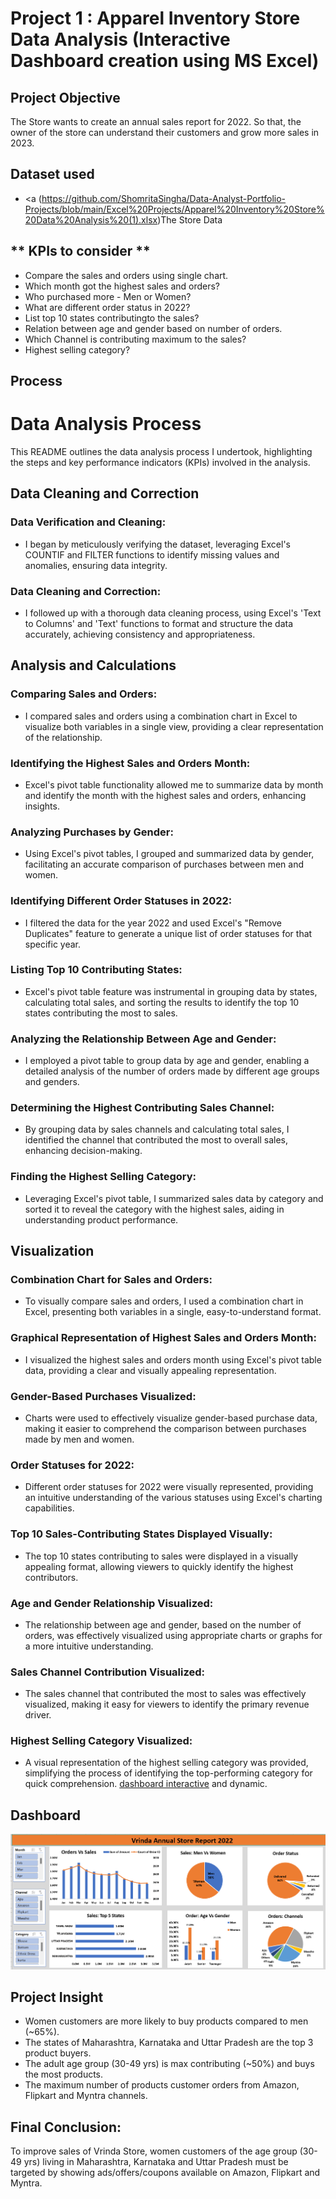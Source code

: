 # Project 1 : Apparel Inventory Store Data Analysis (Interactive Dashboard creation using MS Excel)

## **Project Objective**

The Store wants to create an annual sales report for 2022. So that, the owner of the store can understand their customers and grow more sales in 2023.

## **Dataset used**
- <a (https://github.com/ShomritaSingha/Data-Analyst-Portfolio-Projects/blob/main/Excel%20Projects/Apparel%20Inventory%20Store%20Data%20Analysis%20(1).xlsx)</a>The Store Data</a>

## ** KPIs to consider **

- Compare the sales and orders using single chart.
- Which month got the highest sales and orders?
- Who purchased more - Men or Women?
- What are different order status in 2022?
- List top 10 states contributingto the sales?
- Relation between age and gender based on number of orders.
- Which Channel is contributing maximum to the sales?
- Highest selling category?



## **Process**

# Data Analysis Process

This README outlines the data analysis process I undertook, highlighting the steps and key performance indicators (KPIs) involved in the analysis.

## Data Cleaning and Correction

### Data Verification and Cleaning:
- I began by meticulously verifying the dataset, leveraging Excel's COUNTIF and FILTER functions to identify missing values and anomalies, ensuring data integrity.

### Data Cleaning and Correction:
- I followed up with a thorough data cleaning process, using Excel's 'Text to Columns' and 'Text' functions to format and structure the data accurately, achieving consistency and appropriateness.

## Analysis and Calculations

### Comparing Sales and Orders:
- I compared sales and orders using a combination chart in Excel to visualize both variables in a single view, providing a clear representation of the relationship.

### Identifying the Highest Sales and Orders Month:
- Excel's pivot table functionality allowed me to summarize data by month and identify the month with the highest sales and orders, enhancing insights.

### Analyzing Purchases by Gender:
- Using Excel's pivot tables, I grouped and summarized data by gender, facilitating an accurate comparison of purchases between men and women.

### Identifying Different Order Statuses in 2022:
- I filtered the data for the year 2022 and used Excel's "Remove Duplicates" feature to generate a unique list of order statuses for that specific year.

### Listing Top 10 Contributing States:
- Excel's pivot table feature was instrumental in grouping data by states, calculating total sales, and sorting the results to identify the top 10 states contributing the most to sales.

### Analyzing the Relationship Between Age and Gender:
- I employed a pivot table to group data by age and gender, enabling a detailed analysis of the number of orders made by different age groups and genders.

### Determining the Highest Contributing Sales Channel:
- By grouping data by sales channels and calculating total sales, I identified the channel that contributed the most to overall sales, enhancing decision-making.

### Finding the Highest Selling Category:
- Leveraging Excel's pivot table, I summarized sales data by category and sorted it to reveal the category with the highest sales, aiding in understanding product performance.

## Visualization

### Combination Chart for Sales and Orders:
- To visually compare sales and orders, I used a combination chart in Excel, presenting both variables in a single, easy-to-understand format.

### Graphical Representation of Highest Sales and Orders Month:
- I visualized the highest sales and orders month using Excel's pivot table data, providing a clear and visually appealing representation.

### Gender-Based Purchases Visualized:
- Charts were used to effectively visualize gender-based purchase data, making it easier to comprehend the comparison between purchases made by men and women.

### Order Statuses for 2022:
- Different order statuses for 2022 were visually represented, providing an intuitive understanding of the various statuses using Excel's charting capabilities.

### Top 10 Sales-Contributing States Displayed Visually:
- The top 10 states contributing to sales were displayed in a visually appealing format, allowing viewers to quickly identify the highest contributors.

### Age and Gender Relationship Visualized:
- The relationship between age and gender, based on the number of orders, was effectively visualized using appropriate charts or graphs for a more intuitive understanding.

### Sales Channel Contribution Visualized:
- The sales channel that contributed the most to sales was effectively visualized, making it easy for viewers to identify the primary revenue driver.

### Highest Selling Category Visualized:
- A visual representation of the highest selling category was provided, simplifying the process of identifying the top-performing category for quick comprehension.
 <a href="https://github.com/Krishnkumar542/Vrinda-Store-Data-Analysis/blob/main/Vrinda%20Store%20Dashboard.png">dashboard interactive</a> and dynamic.



## **Dashboard**

![Alt text of the image](https://github.com/Krishnkumar542/Vrinda-Store-Data-Analysis/blob/main/Vrinda%20Store%20Dashboard.png)



## **Project Insight**

- Women customers are more likely to buy products compared to men (~65%).
- The states of Maharashtra, Karnataka and Uttar Pradesh are the top 3 product buyers.
- The adult age group (30-49 yrs) is max contributing (~50%) and buys the most products.
- The maximum number of products customer orders from Amazon, Flipkart and Myntra channels.



## **Final Conclusion:**

To improve sales of Vrinda Store, women customers of the age group (30-49 yrs) living in Maharashtra, Karnataka and Uttar Pradesh must be targeted by showing ads/offers/coupons available on Amazon, Flipkart and Myntra.
